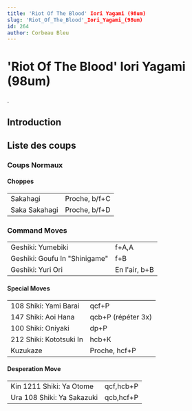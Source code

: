 ```yaml
---
title: 'Riot Of The Blood' Iori Yagami (98um)
slug: 'Riot_Of_The_Blood'_Iori_Yagami_(98um)
id: 264
author: Corbeau Bleu
---
```


# 'Riot Of The Blood' Iori Yagami (98um)

.

## Introduction

## Liste des coups

### Coups Normaux

#### Choppes

|               |               |
|---------------|---------------|
| Sakahagi      | Proche, b/f+C |
| Saka Sakahagi | Proche, b/f+D |

### Command Moves

|                               |               |
|-------------------------------|---------------|
| Geshiki: Yumebiki             | f+A,A         |
| Geshiki: Goufu In "Shinigame" | f+B           |
| Geshiki: Yuri Ori             | En l'air, b+B |

#### Special Moves

|                         |                    |
|-------------------------|--------------------|
| 108 Shiki: Yami Barai   | qcf+P              |
| 147 Shiki: Aoi Hana     | qcb+P (répéter 3x) |
| 100 Shiki: Oniyaki      | dp+P               |
| 212 Shiki: Kototsuki In | hcb+K              |
| Kuzukaze                | Proche, hcf+P      |

#### Desperation Move

|                            |           |
|----------------------------|-----------|
| Kin 1211 Shiki: Ya Otome   | qcf,hcb+P |
| Ura 108 Shiki: Ya Sakazuki | qcb,hcf+P |
